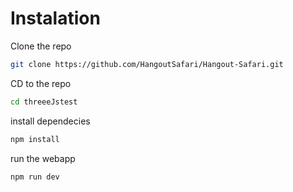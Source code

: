 # Instalation

Clone the repo

```bash
git clone https://github.com/HangoutSafari/Hangout-Safari.git
```

CD to the repo

```bash
cd threeeJstest
```

install dependecies

```bash
npm install
```

run the webapp

```bash
npm run dev
```
